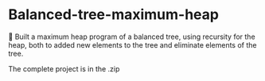 # Balanced-tree-maximum-heap
	Built a maximum heap program of a balanced tree, using recursity for the heap, both to added new elements to the tree and eliminate elements of the tree.

The complete project is in the .zip
